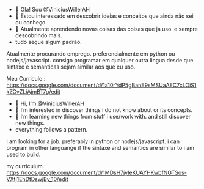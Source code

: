 - 👋 Ola! Sou @ViniciusWillerAH
- 👀 Estou interessado em descobrir ideias e conceitos que ainda não sei ou conheço.
- 🌱 Atualmente aprendendo novas coisas das coisas que ja uso. e sempre descobrindo mais.
- tudo segue algum padrão.

Atualmente procurando emprego. preferencialmente em python ou nodejs/javascript. consigo programar em qualquer outra lingua desde que sintaxe e semanticas sejam similar aos que eu uso.

Meu Curriculo.: https://docs.google.com/document/d/1a10rYdP5gBanE9sMSUaAEC7cLOiS1kZCvZLiAjmBT7g/edit


- 👋 Hi, I’m @ViniciusWillerAH
- 👀 I’m interested in discover things i do not know about or its concepts.
- 🌱 I’m learning new things from stuff i use/work with. and still discover new things.
- everything follows a pattern.

i am looking for a job. preferably in python or nodejs/javascript. i can program in other languange if the sintaxe and semantics are similar to i am used to build.

my curriculum.: https://docs.google.com/document/d/1MDsH7jyIeKUAYHKwbfNGTSos-VXtj1EhDtDswjBv_10/edit
